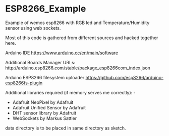 # ESP8266_Example
Example of wemos esp8266 with RGB led and Temperature/Humidity sensor using web sockets.

Most of this code is gathered from different sources and hacked together here.

Arduino IDE
https://www.arduino.cc/en/main/software

Additional Boards Manager URLs: http://arduino.esp8266.com/stable/package_esp8266com_index.json

Arduino ESP8266 filesystem uploader https://github.com/esp8266/arduino-esp8266fs-plugin

Additional libraries required (if memory serves me correctly): -
  - Adafruit NeoPixel by Adafruit
  - Adafruit Unified Sensor by Adafruit
  - DHT sensor library by Adafruit
  - WebSockets by Markus Sattler

data directory is to be placed in same directory as sketch.
